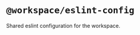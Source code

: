 <!-- packages/eslint-config/README.md -->
# `@workspace/eslint-config`

Shared eslint configuration for the workspace.
